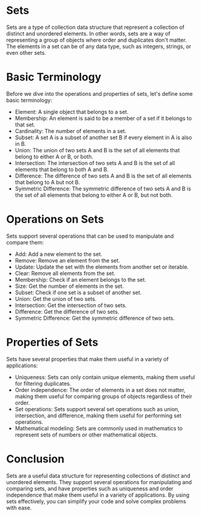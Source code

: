 # Sets
Sets are a type of collection data structure that represent a collection of distinct and unordered elements. In other words, sets are a way of representing a group of objects where order and duplicates don't matter. The elements in a set can be of any data type, such as integers, strings, or even other sets.

# Basic Terminology
Before we dive into the operations and properties of sets, let's define some basic terminology:

- Element: A single object that belongs to a set.
- Membership: An element is said to be a member of a set if it belongs to that set.
- Cardinality: The number of elements in a set.
- Subset: A set A is a subset of another set B if every element in A is also in B.
- Union: The union of two sets A and B is the set of all elements that belong to either A or B, or both.
- Intersection: The intersection of two sets A and B is the set of all elements that belong to both A and B.
- Difference: The difference of two sets A and B is the set of all elements that belong to A but not B.
- Symmetric Difference: The symmetric difference of two sets A and B is the set of all elements that belong to either A or B, but not both.

# Operations on Sets
Sets support several operations that can be used to manipulate and compare them:

- Add: Add a new element to the set.
- Remove: Remove an element from the set.
- Update: Update the set with the elements from another set or iterable.
- Clear: Remove all elements from the set.
- Membership: Check if an element belongs to the set.
- Size: Get the number of elements in the set.
- Subset: Check if one set is a subset of another set.
- Union: Get the union of two sets.
- Intersection: Get the intersection of two sets.
- Difference: Get the difference of two sets.
- Symmetric Difference: Get the symmetric difference of two sets.

# Properties of Sets
Sets have several properties that make them useful in a variety of applications:

- Uniqueness: Sets can only contain unique elements, making them useful for filtering duplicates.
- Order independence: The order of elements in a set does not matter, making them useful for comparing groups of objects regardless of their order.
- Set operations: Sets support several set operations such as union, intersection, and difference, making them useful for performing set operations.
- Mathematical modeling: Sets are commonly used in mathematics to represent sets of numbers or other mathematical objects.

# Conclusion
Sets are a useful data structure for representing collections of distinct and unordered elements. They support several operations for manipulating and comparing sets, and have properties such as uniqueness and order independence that make them useful in a variety of applications. By using sets effectively, you can simplify your code and solve complex problems with ease.